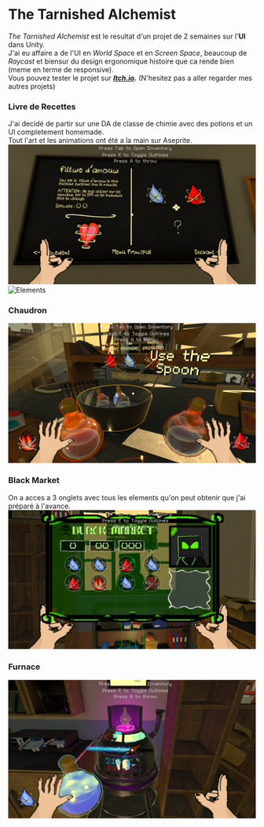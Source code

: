 # The Tarnished Alchemist
*The Tarnished Alchemist* est le resultat d'un projet de 2 semaines sur l'**UI** dans Unity.   
J'ai eu affaire a de l'UI en *World Spac*e et en *Screen Space*, beaucoup de *Raycast* et biensur du design ergonomique histoire que ca rende bien (meme en terme de responsive).   
Vous pouvez tester le projet sur ***[Itch.io](https://pages.github.com/).*** (N'hesitez pas a aller regarder mes autres projets)
### Livre de Recettes
J'ai decidé de partir sur une DA de classe de chimie avec des potions et un UI completement homemade.   
Tout l'art et les animations ont été a la main sur Aseprite.
![Screenshot 04](Screenshots/Screen04.png)
![Elements](Screenshots/Elements.gif)
### Chaudron 
![Screenshot 01](Screenshots/Screen1.png)
### Black Market
On a acces a 3 onglets avec tous les elements qu'on peut obtenir que j'ai préparé à l'avance.
![Screenshot 03](Screenshots/Screen03.png)
### Furnace
![Screenshot 05](Screenshots/Screen05.png)

